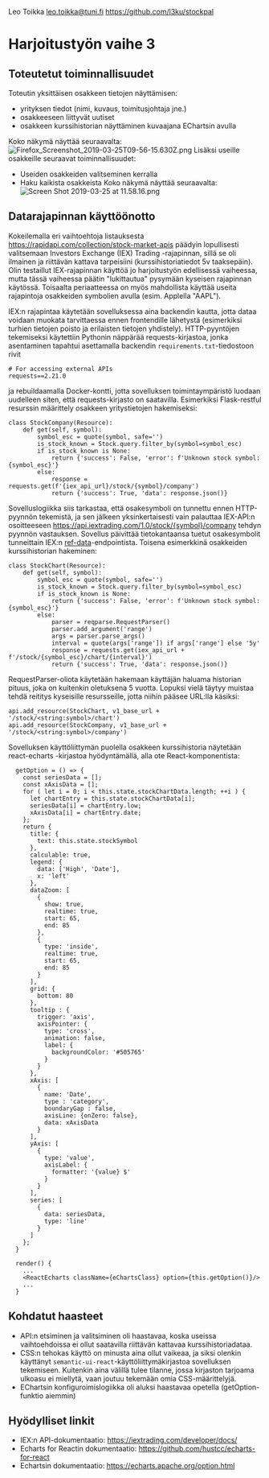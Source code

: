 Leo Toikka
leo.toikka@tuni.fi
https://github.com/l3ku/stockpal
# Harjoitustyön vaihe 3
## Toteutetut toiminnallisuudet
Toteutin yksittäisen osakkeen tietojen näyttämisen:
- yrityksen tiedot (nimi, kuvaus, toimitusjohtaja jne.)
- osakkeeseen liittyvät uutiset
- osakkeen kurssihistorian näyttäminen kuvaajana EChartsin avulla

Koko näkymä näyttää seuraavalta:
![Firefox_Screenshot_2019-03-25T09-56-15.630Z.png](https://www.dropbox.com/s/xtr8ip1h2zjmukt/Firefox_Screenshot_2019-03-25T09-56-15.630Z.png?dl=0&raw=1)
Lisäksi useille osakkeille seuraavat toiminnallisuudet:
- Useiden osakkeiden valitseminen kerralla
- Haku kaikista osakkeista
Koko näkymä näyttää seuraavalta:
![Screen Shot 2019-03-25 at 11.58.16.png](https://www.dropbox.com/s/l9p79reokfi3djk/Screen%20Shot%202019-03-25%20at%2011.58.16.png?dl=0&raw=1)

## Datarajapinnan käyttöönotto
Kokeilemalla eri vaihtoehtoja listauksesta https://rapidapi.com/collection/stock-market-apis päädyin lopullisesti valitsemaan Investors Exchange (IEX) Trading -rajapinnan, sillä se oli ilmainen ja riittävän kattava tarpeisiini (kurssihistoriatiedot 5v taaksepäin). Olin testaillut IEX-rajapinnan käyttöä jo harjoitustyön edellisessä vaiheessa, mutta tässä vaiheessa päätin "lukittautua" pysymään kyseisen rajapinnan käytössä. Toisaalta periaatteessa on myös mahdollista käyttää useita rajapintoja osakkeiden symbolien avulla (esim. Applella "AAPL").

IEX:n rajapintaa käytetään sovelluksessa aina backendin kautta, jotta dataa voidaan muokata tarvittaessa ennen frontendille lähetystä (esimerkiksi turhien tietojen poisto ja erilaisten tietojen yhdistely). HTTP-pyyntöjen tekemiseksi käytettiin Pythonin näppärää requests-kirjastoa, jonka asentaminen tapahtui asettamalla backendin `requirements.txt`-tiedostoon rivit
```
# For accessing external APIs
requests==2.21.0
```
ja rebuildaamalla Docker-kontti, jotta sovelluksen toimintaympäristö luodaan uudelleen siten, että requests-kirjasto on saatavilla. Esimerkiksi Flask-restful resurssin määrittely osakkeen yritystietojen hakemiseksi:
```
class StockCompany(Resource):
    def get(self, symbol):
        symbol_esc = quote(symbol, safe='')
        is_stock_known = Stock.query.filter_by(symbol=symbol_esc)
        if is_stock_known is None:
            return {'success': False, 'error': f'Unknown stock symbol: {symbol_esc}'}
        else:
            response = requests.get(f'{iex_api_url}/stock/{symbol}/company')
            return {'success': True, 'data': response.json()}
```
Sovelluslogiikka siis tarkastaa, että osakesymboli on tunnettu ennen HTTP-pyynnön tekemistä, ja sen jälkeen yksinkertaisesti vain palauttaa IEX-API:n osoitteeseen https://api.iextrading.com/1.0/stock/{symbol}/company tehdyn pyynnön vastauksen. Sovellus päivittää tietokantaansa tuetut osakesymbolit tunneittain IEX:n [ref-data](https://iextrading.com/developer/docs/#reference-data)-endpointista. Toisena esimerkkinä osakkeiden kurssihistorian hakeminen:
```
class StockChart(Resource):
    def get(self, symbol):
        symbol_esc = quote(symbol, safe='')
        is_stock_known = Stock.query.filter_by(symbol=symbol_esc)
        if is_stock_known is None:
            return {'success': False, 'error': f'Unknown stock symbol: {symbol_esc}'}
        else:
            parser = reqparse.RequestParser()
            parser.add_argument('range')
            args = parser.parse_args()
            interval = quote(args['range']) if args['range'] else '5y'
            response = requests.get(iex_api_url + f'/stock/{symbol_esc}/chart/{interval}')
            return {'success': True, 'data': response.json()}
```
RequestParser-oliota käytetään hakemaan käyttäjän haluama historian pituus, joka on kuitenkin oletuksena 5 vuotta.
Lopuksi vielä täytyy muistaa tehdä reititys kyseisille resursseille, jotta niihin pääsee URL:lla käsiksi:
```
api.add_resource(StockChart, v1_base_url + '/stock/<string:symbol>/chart')
api.add_resource(StockCompany, v1_base_url + '/stock/<string:symbol>/company')
```
Sovelluksen käyttöliittymän puolella osakkeen kurssihistoria näytetään react-echarts -kirjastoa hyödyntämällä, alla ote React-komponentista:
```
  getOption = () => {
    const seriesData = [];
    const xAxisData = [];
    for ( let i = 0; i < this.state.stockChartData.length; ++i ) {
      let chartEntry = this.state.stockChartData[i];
      seriesData[i] = chartEntry.low;
      xAxisData[i] = chartEntry.date;
    };
    return {
      title: {
        text: this.state.stockSymbol
      },
      calculable: true,
      legend: {
        data: ['High', 'Date'],
        x: 'left'
      },
      dataZoom: [
        {
          show: true,
          realtime: true,
          start: 65,
          end: 85
        },
        {
          type: 'inside',
          realtime: true,
          start: 65,
          end: 85
        }
      ],
      grid: {
        bottom: 80
      },
      tooltip : {
        trigger: 'axis',
        axisPointer: {
          type: 'cross',
          animation: false,
          label: {
            backgroundColor: '#505765'
          }
        }
      },
      xAxis: [
        {
          name: 'Date',
          type : 'category',
          boundaryGap : false,
          axisLine: {onZero: false},
          data: xAxisData
        }
      ],
      yAxis: [
        {
          type: 'value',
          axisLabel: {
            formatter: '{value} $'
          }
        }
      ],
      series: [
        {
          data: seriesData,
          type: 'line'
        }
      ]
    };
  }

  render() {
    ...
    <ReactEcharts className={eChartsClass} option={this.getOption()}/>
    ...
  }
```
## Kohdatut haasteet
-  API:n etsiminen ja valitsiminen oli haastavaa, koska useissa vaihtoehdoissa ei ollut saatavilla riittävän kattavaa kurssihistoriadataa.
- CSS:n tehokas käyttö on minusta aina ollut vaikeaa, ja siksi olenkin käyttänyt `semantic-ui-react`-käyttöliittymäkirjastoa sovelluksen tekemiseen. Kuitenkin aina välillä tulee tilanne, jossa kirjaston tarjoama ulkoasu ei miellytä, vaan joutuu tekemään omia CSS-määrittelyjä.
- EChartsin konfiguroimislogiikka oli aluksi haastavaa opetella (getOption-funktio aiemmin)

## Hyödylliset linkit
- IEX:n API-dokumentaatio: https://iextrading.com/developer/docs/
- Echarts for Reactin dokumentaatio: https://github.com/hustcc/echarts-for-react
- Echartsin dokumentaatio: https://echarts.apache.org/option.html





